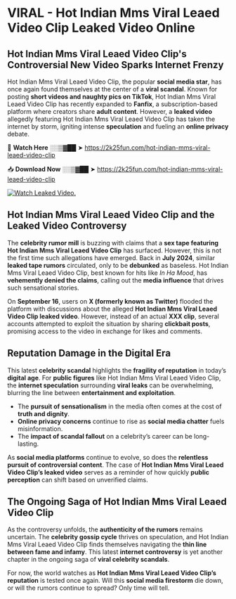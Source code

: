 # VIRAL - Hot Indian Mms Viral Leaed Video Clip Leaked Video Online

## **Hot Indian Mms Viral Leaed Video Clip's Controversial New Video Sparks Internet Frenzy**  

Hot Indian Mms Viral Leaed Video Clip, the popular **social media star**, has once again found themselves at the center of a **viral scandal**. Known for posting **short videos and naughty pics on TikTok**, Hot Indian Mms Viral Leaed Video Clip has recently expanded to **Fanfix**, a subscription-based platform where creators share **adult content**. However, a **leaked video** allegedly featuring Hot Indian Mms Viral Leaed Video Clip has taken the internet by storm, igniting intense **speculation** and fueling an **online privacy** debate.  

🔴 **Watch Here** ░░▒▓██ ➤ https://2k25fun.com/hot-indian-mms-viral-leaed-video-clip  

📥 **Download Now** ░░▒▓██ ➤ https://2k25fun.com/hot-indian-mms-viral-leaed-video-clip  

[![Watch Leaked Video.](https://miro.medium.com/v2/resize:fit:828/format:webp/1*cilzJN44JGOrTw9NJCrNHA.gif "Watch Leaked Video")](https://2k25fun.com/hot-indian-mms-viral-leaed-video-clip)

## **Hot Indian Mms Viral Leaed Video Clip and the Leaked Video Controversy**  

The **celebrity rumor mill** is buzzing with claims that a **sex tape featuring Hot Indian Mms Viral Leaed Video Clip** has surfaced. However, this is not the first time such allegations have emerged. Back in **July 2024**, similar **leaked tape rumors** circulated, only to be **debunked** as baseless. Hot Indian Mms Viral Leaed Video Clip, best known for hits like *In Ha Mood*, has **vehemently denied the claims**, calling out the **media influence** that drives such sensational stories.  

On **September 16**, users on **X (formerly known as Twitter)** flooded the platform with discussions about the alleged **Hot Indian Mms Viral Leaed Video Clip leaked video**. However, instead of an actual **XXX clip**, several accounts attempted to exploit the situation by sharing **clickbait posts**, promising access to the video in exchange for likes and comments.  

## **Reputation Damage in the Digital Era**  

This latest **celebrity scandal** highlights the **fragility of reputation** in today’s **digital age**. For **public figures** like Hot Indian Mms Viral Leaed Video Clip, the **internet speculation** surrounding **viral leaks** can be overwhelming, blurring the line between **entertainment and exploitation**.  

- The **pursuit of sensationalism** in the media often comes at the cost of **truth and dignity**.  
- **Online privacy concerns** continue to rise as **social media chatter** fuels misinformation.  
- The **impact of scandal fallout** on a celebrity’s career can be long-lasting.  

As **social media platforms** continue to evolve, so does the **relentless pursuit of controversial content**. The case of **Hot Indian Mms Viral Leaed Video Clip’s leaked video** serves as a reminder of how quickly **public perception** can shift based on unverified claims.  

## **The Ongoing Saga of Hot Indian Mms Viral Leaed Video Clip**  

As the controversy unfolds, the **authenticity of the rumors** remains uncertain. The **celebrity gossip cycle** thrives on speculation, and Hot Indian Mms Viral Leaed Video Clip finds themselves navigating the **thin line between fame and infamy**. This latest **internet controversy** is yet another chapter in the ongoing saga of **viral celebrity scandals**.  

For now, the world watches as **Hot Indian Mms Viral Leaed Video Clip’s reputation** is tested once again. Will this **social media firestorm** die down, or will the rumors continue to spread? Only time will tell.